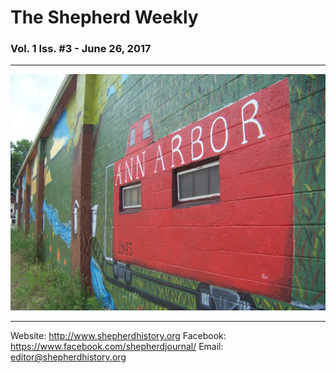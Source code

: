 # The Shepherd Weekly

### Vol. 1 Iss. \#3 - June 26, 2017

---

![](public/100_2386.JPG)


---

Website: http://www.shepherdhistory.org
Facebook: https://www.facebook.com/shepherdjournal/
Email: editor@shepherdhistory.org
